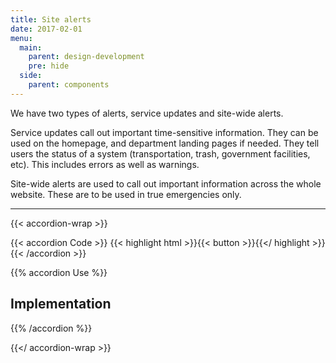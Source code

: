 ```yaml
---
title: Site alerts
date: 2017-02-01
menu:
  main:
    parent: design-development
    pre: hide
  side:
    parent: components
---
```


We have two types of alerts, service updates and site-wide alerts.

Service updates call out important time-sensitive information. They can be used on the homepage, and department landing pages if needed. They tell users the status of a system (transportation, trash, government facilities, etc). This includes errors as well as warnings.

Site-wide alerts are used to call out important information across the whole website. These are to be used in true emergencies only.

---

{{< accordion-wrap >}}

{{< accordion Code >}}
  {{< highlight html >}}{{< button >}}{{</ highlight >}}
{{< /accordion >}}

{{% accordion Use %}}
## Implementation
{{% /accordion %}}

{{</ accordion-wrap >}}
